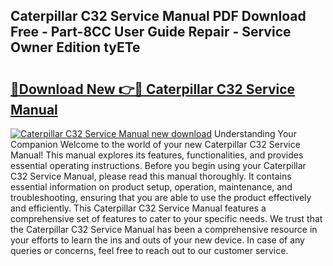 ## Caterpillar C32 Service Manual PDF Download Free - Part-8CC User Guide Repair - Service Owner Edition tyETe

# <h2><a href="http://bc30741.oget.top/?id=Caterpillar+C32+Service+Manual">🔗Download New 👉🔴 Caterpillar C32 Service Manual</a></h2>

[![Caterpillar C32 Service Manual new download](https://i.imgur.com/5g1atiW.png)](http://bc30741.oget.top/?id=Caterpillar+C32+Service+Manual)
Understanding Your Companion Welcome to the world of your new Caterpillar C32 Service Manual! This manual explores its features, functionalities, and provides essential operating instructions. Before you begin using your Caterpillar C32 Service Manual, please read this manual thoroughly. It contains essential information on product setup, operation, maintenance, and troubleshooting, ensuring that you are able to use the product effectively and efficiently. This Caterpillar C32 Service Manual features a comprehensive set of features to cater to your specific needs. We trust that the Caterpillar C32 Service Manual has been a comprehensive resource in your efforts to learn the ins and outs of your new device. In case of any queries or concerns, feel free to reach out to our customer service.

